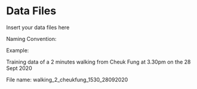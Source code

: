 # Data Files

Insert your data files here

Naming Convention: <activity>_<duration>_<name>_<time>_<date>

Example:

Training data of a 2 minutes walking from Cheuk Fung at 3.30pm on the 
28 Sept 2020

File name: walking_2_cheukfung_1530_28092020

